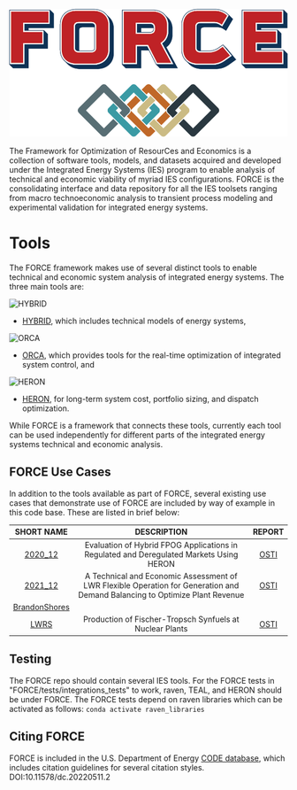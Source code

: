 
![FORCE](assets/FORCE_logo-color.png)

The Framework for Optimization of ResourCes and Economics is a collection of software tools, models, and datasets acquired and developed under the Integrated Energy Systems (IES) program to enable analysis of technical and economic viability of myriad IES configurations. FORCE is the consolidating interface and data repository for all the IES toolsets ranging from macro technoeconomic analysis to transient process modeling and experimental validation for integrated energy systems.

# Tools
The FORCE framework makes use of several distinct tools to enable technical and economic system analysis of integrated energy systems. The three main tools are:

![HYBRID](https://github.com/idaholab/HYBRID/blob/devel/doc/logos/HYBRID_Logo_color.png)

- [HYBRID](https://github.com/idaholab/HYBRID), which includes technical models of energy systems,

![ORCA](https://github.com/idaholab/ORCA/blob/main/docs/logo/ORCA_transparent.png)

- [ORCA](https://github.com/idaholab/ORCA), which provides tools for the real-time optimization of integrated system control, and

![HERON](https://github.com/idaholab/HERON/blob/devel/logos/HERON_logo_full.png)

- [HERON](https://github.com/idaholab/HERON), for long-term system cost, portfolio sizing, and dispatch optimization.

While FORCE is a framework that connects these tools, currently each tool can be used independently for different parts of the integrated energy systems technical and economic analysis.

## FORCE Use Cases

In addition to the tools available as part of FORCE, several existing use cases that demonstrate use of FORCE are included by way of example in this code base. These are listed in brief below:

| SHORT NAME                                | DESCRIPTION                                                                                                                 | REPORT                                      |
|:-----------------------------------------:|:---------------------------------------------------------------------------------------------------------------------------:|:-------------------------------------------:|
| [2020_12](use_cases/2020_12/)             | Evaluation of Hybrid FPOG Applications in Regulated and Deregulated Markets Using HERON                                     | [OSTI](https://www.osti.gov/biblio/1755894) |
| [2021_12](use_cases/2021_12/)             | A Technical and Economic Assessment of LWR Flexible Operation for Generation and Demand Balancing to Optimize Plant Revenue | [OSTI](https://www.osti.gov/biblio/1844211) |
| [BrandonShores](use_cases/BrandonShores/) |                                                                                                                             |                                             |
| [LWRS](use_cases/LWRS/)                   | Production of Fischer-Tropsch Synfuels at Nuclear Plants                                                                    | [OSTI](https://www.osti.gov/biblio/1892316) |




## Testing
The FORCE repo should contain several IES tools. For the FORCE tests in "FORCE/tests/integrations_tests" to work, raven, TEAL, and HERON should be under FORCE. The FORCE tests depend on raven libraries which can be activated as follows: `conda activate raven_libraries`

## Citing FORCE
FORCE is included in the U.S. Department of Energy [CODE database](https://www.osti.gov/doecode/biblio/74301), which includes citation guidelines for several citation styles.
DOI:10.11578/dc.20220511.2
